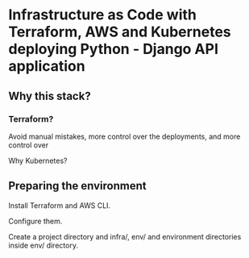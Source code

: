 # Infrastructure as Code with Terraform, AWS and Kubernetes deploying Python - Django API application

## Why this stack?

### Terraform?

Avoid manual mistakes, more control over the deployments, and more control over

Why Kubernetes?

## Preparing the environment

Install Terraform and AWS CLI.

Configure them.

Create a project directory and infra/, env/ and environment directories inside env/ directory.

